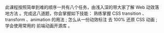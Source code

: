 此课程按照简单到难的顺序一共有八个任务，由浅入深的带大家了解 Web 动效落地方法 。完成这八道题，你会掌握如下技能：
熟练掌握 CSS transition 、transform 、animation 的用法 ;
怎么从一份动效标注 去 100% 还原 CSS 动画 ;
学会使用常用的 前端动画开源库 。